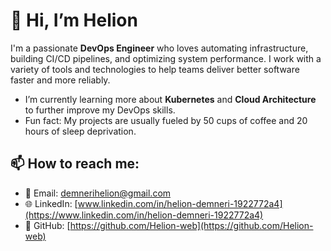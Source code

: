 # 👋 Hi, I’m Helion

I'm a passionate **DevOps Engineer** who loves automating infrastructure, building CI/CD pipelines, and optimizing system performance. I work with a variety of tools and technologies to help teams deliver better software faster and more reliably.

-  I’m currently learning more about **Kubernetes** and **Cloud Architecture** to further improve my DevOps skills.
-  Fun fact: My projects are usually fueled by 50 cups of coffee and 20 hours of sleep deprivation.

## 📫 How to reach me:
- 📧 Email: [demnerihelion@gmail.com](mailto:demnerihelion@gmail.com)
- 🌐 LinkedIn: [www.linkedin.com/in/helion-demneri-1922772a4](https://www.linkedin.com/in/helion-demneri-1922772a4)
- 💼 GitHub: [https://github.com/Helion-web](https://github.com/Helion-web)
